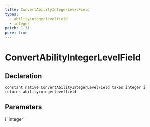 ```yaml
---
title: ConvertAbilityIntegerLevelField
types:
  - abilityintegerlevelfield
  - integer
patch: 1.31
pure: true
---
```


# ConvertAbilityIntegerLevelField

## Declaration

```
constant native ConvertAbilityIntegerLevelField takes integer i returns abilityintegerlevelfield
```

## Parameters
<dl>
  <dt>i `integer`</dt>
  <dd></dd>
</dl>